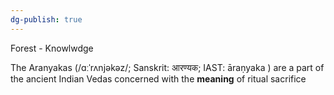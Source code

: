 ```yaml
---
dg-publish: true
---
```


Forest - Knowlwdge 

The Aranyakas (/ɑːˈrʌnjəkəz/; Sanskrit: आरण्यक; IAST: āraṇyaka ) are a part of the ancient Indian Vedas concerned with the **meaning** of ritual sacrifice
